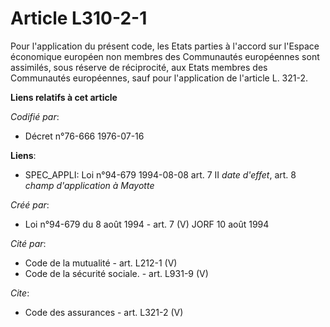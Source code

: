 # Article L310-2-1

Pour l'application du présent code, les Etats parties à l'accord sur l'Espace économique européen non membres des Communautés
européennes sont assimilés, sous réserve de réciprocité, aux Etats membres des Communautés européennes, sauf pour
l'application de l'article L. 321-2.

**Liens relatifs à cet article**

_Codifié par_:

  - Décret n°76-666 1976-07-16

**Liens**:

  - SPEC_APPLI: Loi n°94-679 1994-08-08 art. 7 II *date d'effet*, art. 8 *champ d'application à Mayotte*

_Créé par_:

  - Loi n°94-679 du 8 août 1994 - art. 7 (V) JORF 10 août 1994

_Cité par_:

  - Code de la mutualité - art. L212-1 (V)
  - Code de la sécurité sociale. - art. L931-9 (V)

_Cite_:

  - Code des assurances - art. L321-2 (V)
